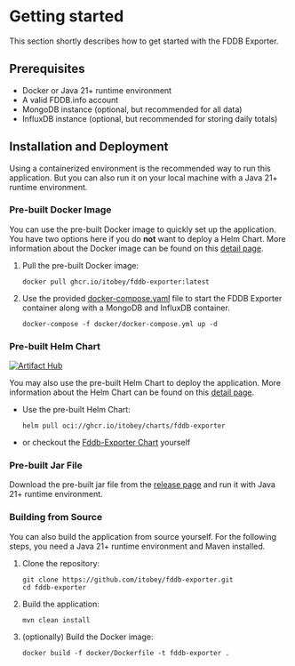 <script setup>
import { useData } from 'vitepress'

const { theme } = useData()
</script>

# Getting started

This section shortly describes how to get started with the FDDB Exporter.

## Prerequisites

- Docker or Java 21+ runtime environment
- A valid FDDB.info account
- MongoDB instance (optional, but recommended for all data)
- InfluxDB instance (optional, but recommended for storing daily totals)

## Installation and Deployment

Using a containerized environment is the recommended way to run this application. But you can also run it on your
local machine with a Java 21+ runtime environment.

### Pre-built Docker Image

You can use the pre-built Docker image to quickly set up the application. You have two options here if you do **not**
want to deploy a Helm Chart.
More information about the Docker image can be found on this [detail page](/details/docker.md).

1. Pull the pre-built Docker image:
   ```
   docker pull ghcr.io/itobey/fddb-exporter:latest
   ```

2. Use the provided [docker-compose.yaml](https://github.com/itobey/fddb-exporter/blob/master/docker/docker-compose.yml)
   file to start the FDDB Exporter container along with
   a MongoDB and InfluxDB container.
   ```
   docker-compose -f docker/docker-compose.yml up -d
   ```

### Pre-built Helm Chart

[![Artifact Hub](https://img.shields.io/endpoint?url=https://artifacthub.io/badge/repository/fddb-exporter)](https://artifacthub.io/packages/search?repo=fddb-exporter)

You may also use the pre-built Helm Chart to deploy the application. More information about the Helm Chart can be
found on this [detail page](/details/helm.md).

- Use the pre-built Helm Chart:
   ```
   helm pull oci://ghcr.io/itobey/charts/fddb-exporter
   ```

- or checkout the [Fddb-Exporter Chart](https://github.com/itobey/charts/tree/master/fddb-exporter) yourself

### Pre-built Jar File

Download the pre-built jar file from the [release page](https://github.com/itobey/fddb-exporter/releases) and run it
with Java 21+ runtime environment.

### Building from Source

You can also build the application from source yourself. For the following steps, you need a Java 21+ runtime
environment and Maven installed.

1. Clone the repository:
   ```
   git clone https://github.com/itobey/fddb-exporter.git
   cd fddb-exporter
   ```

2. Build the application:
   ```
   mvn clean install
   ```

3. (optionally) Build the Docker image:
   ```
   docker build -f docker/Dockerfile -t fddb-exporter .
   ```